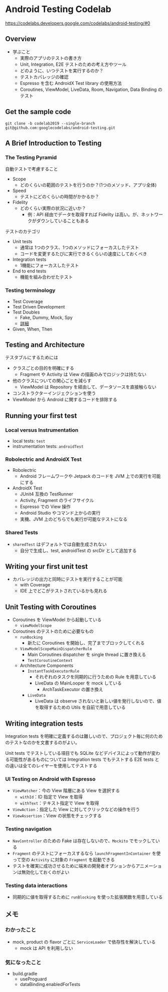 # Android Testing Codelab

https://codelabs.developers.google.com/codelabs/android-testing/#0

## Overview

* 学ぶこと
  * 実際のアプリのテストの書き方
  * Unit, Integration, E2E テストのための考え方やツール
  * どのように、いつテストを実行するのか？
  * テストカバレッジの確認
  * Espresso を含む AndroidX Test library の使用方法
  * Coroutines, ViewModel, LiveData, Room, Navigation, Data Binding のテスト

## Get the sample code

`git clone -b codelab2019 --single-branch git@github.com:googlecodelabs/android-testing.git`

## A Brief Introduction to Testing

### The Testing Pyramid

自動テストで考慮すること

* Scope
  * どのくらいの範囲のテストを行うのか？(1つのメソッド、アプリ全体)
* Speed
  * テストにどのくらいの時間がかかるか？
* Fidelity
  * どのくらい実際の状況に近いか？
    * 例：API 経由でデータを取得すれば Fidelity は高い。が、ネットワークがダウンしていることもある

テストのカテゴリ

* Unit tests
  * 通常は 1つのクラス、1つのメソッドにフォーカスしたテスト
  * コードを変更するたびに実行できるくらいの速度にしておくべき
* Integration tests
  * 1機能にフォーカスしたテスト
* End to end tests
  * 機能を組み合わせたテスト

### Testing terminology

* Test Coverage
* Test Driven Development
* Test Doubles
  * Fake, Dummy, Mock, Spy
  * [詳細](https://testing.googleblog.com/2013/07/testing-on-toilet-know-your-test-doubles.html)
* Given, When, Then

## Testing and Architecture

テスタブルにするためには

* クラスごとの目的を明確にする
  * Fragment や Activity は View の描画のみでロジックは持たない
* 他のクラスについての関心ごとを減らす
  * ViewModel は Repository を経由して、データソースを直接触らない
* コンストラクターインジェクションを使う
* ViewModel から Android に関するコードを排除する

## Running your first test

### Local versus Instrumentation

* local tests: `test`
* instrumentation tests: `androidTest`

### Robolectric and AndroidX Test

* Robolectric
  * Android フレームワークや Jetpack のコードを JVM 上での実行を可能にする
* AndroidX Test
  * JUnit4 互換の TestRunner
  * Activity, Fragment のライフサイクル
  * Espresso での View 操作
  * Android Studio やコマンド上からの実行
  * 実機、JVM 上のどちらでも実行が可能なテストになる

### Shared Tests

* `sharedTest` はデフォルトでは自動生成されない
  * 自分で生成し、test, androidTest の srcDir として追加する

## Writing your first unit test

* カバレッジの出力と同時にテストを実行することが可能
  * with Coverage
  * IDE 上でどこがテストされているかも見れる

## Unit Testing with Coroutines

* Coroutines を ViewModel から起動している
  * `viewModelScope`
* Coroutines のテストのために必要なもの
  * `runBocking`
    * 新たに Coroutines を開始し、完了までブロックしてくれる
  * `ViewModelScopeMainDispatcherRule`
    * Main Coroutines dispatcher を single thread に置き換える
    * `TestCoroutineContext`
  * Architecture Components
    * `InstantTaskExecutorRule`
      * それぞれのタスクを同期的に行うための Rule を用意している
      * LiveData の MainLooper を mock している
        * ArchTaskExecutor の置き換え
    * `LiveData`
      * LiveData は observe されないと新しい値を発行しないので、値を取得するための Utils を自前で用意している

## Writing integration tests

Integration tests を明確に定義するのは難しいので、プロジェクト毎に何のためのテストなのかを文書するのがよい。

Unit tests でテストしている項目でも SQLite などデバイスによって動作が変わる可能性があるものについては Integration tests でもテストする
E2E tests との違いは全てのレイヤーを使用してテストする

### UI Testing on Android with Espresso

* `ViewMatcher`：今の View 階層にある View を選択する
  * `withId`：ID 指定で View を取得
  * `withText`：テキスト指定で View を取得
* `ViewAction`：指定した View に対してクリックなどの操作を行う
* `ViewAssertion`：View の状態をチェックする

### Testing navigation

* `NavController` のための Fake は存在しないので、`Mockito` でモックしている
* `Fragment` のテストにフォーカスするなら `launchFragmentInContainer` を使って空の `Activity` に対象の `Fragment` を起動できる
* テストを確実に成功させるために端末の開発者オプションからアニメーションは無効化しておくのがよい

### Testing data interactions

* 同期的に値を取得するために `runBlocking` を使った拡張関数を用意している

## メモ

### わかったこと

* mock, product の flavor ごとに `ServiceLoader` で依存性を解決している
  * mock は API を利用しない

### 気になったこと

* build.gradle
  * useProguard
  * dataBinding.enabledForTests
